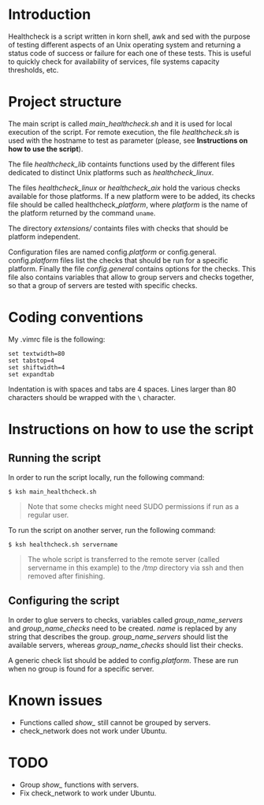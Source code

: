 Introduction
============

Healthcheck is a script written in korn shell, awk and sed with the purpose of
testing different aspects of an Unix operating system and returning a status
code of success or failure for each one of these tests. This is useful to
quickly check for availability of services, file systems capacity thresholds,
etc.


Project structure
=================

The main script is called *main_healthcheck.sh* and it is used for local
execution of the script. For remote execution, the file *healthcheck.sh* is used
with the hostname to test as parameter (please, see **Instructions on how to use
the script**).

The file *healthcheck_lib* containts functions used by the different files
dedicated to distinct Unix platforms such as *healthcheck_linux*.

The files *healthcheck_linux* or *healthcheck_aix* hold the various checks
available for those platforms. If a new platform were to be added, its checks
file should be called healthcheck_*platform*, where *platform* is the name of
the platform returned by the command `uname`.

The directory *extensions/* containts files with checks that should be platform
independent.

Configuration files are named config.*platform* or config.general.
config.*platform* files list the checks that should be run for a specific
platform. Finally the file *config.general* contains options for the checks.
This file also contains variables that allow to group servers and checks
together, so that a group of servers are tested with specific checks. 


Coding conventions
==================

My .vimrc file is the following:

    set textwidth=80
    set tabstop=4
    set shiftwidth=4
    set expandtab

Indentation is with spaces and tabs are 4 spaces. Lines larger than 80
characters should be wrapped with the `\` character.


Instructions on how to use the script
=====================================

Running the script
------------------

In order to run the script locally, run the following command:

`$ ksh main_healthcheck.sh`

> Note that some checks might need SUDO permissions if run as a regular user.

To run the script on another server, run the following command:

`$ ksh healthcheck.sh servername`

> The whole script is transferred to the remote server (called servername in
> this example) to the */tmp* directory via ssh and then removed after
> finishing.

Configuring the script
----------------------

In order to glue servers to checks, variables called *group_name_servers* and
*group_name_checks* need to be created. *name* is replaced by any string that
describes the group. *group_name_servers* should list the available servers,
whereas *group_name_checks* should list their checks.

A generic check list should be added to config.*platform*. These are run when no
group is found for a specific server.


Known issues
============

* Functions called *show_* still cannot be grouped by servers.
* check_network does not work under Ubuntu.

TODO
====

* Group *show_* functions with servers.
* Fix check_network to work under Ubuntu.


